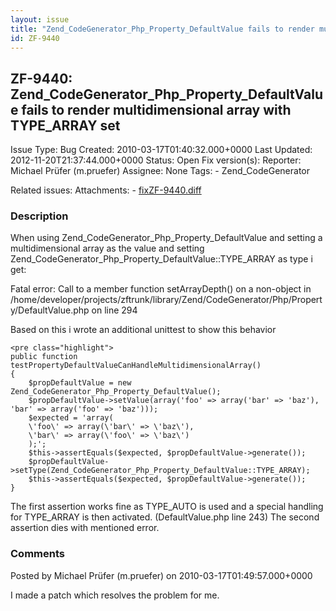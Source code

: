 ```yaml
---
layout: issue
title: "Zend_CodeGenerator_Php_Property_DefaultValue fails to render multidimensional array with TYPE_ARRAY set"
id: ZF-9440
---
```


ZF-9440: Zend\_CodeGenerator\_Php\_Property\_DefaultValue fails to render multidimensional array with TYPE\_ARRAY set
---------------------------------------------------------------------------------------------------------------------

 Issue Type: Bug Created: 2010-03-17T01:40:32.000+0000 Last Updated: 2012-11-20T21:37:44.000+0000 Status: Open Fix version(s): 
 Reporter:  Michael Prüfer (m.pruefer)  Assignee:  None  Tags: - Zend\_CodeGenerator
 
 Related issues: 
 Attachments: - [fixZF-9440.diff](/issues/secure/attachment/12909/fixZF-9440.diff)
 
### Description

When using Zend\_CodeGenerator\_Php\_Property\_DefaultValue and setting a multidimensional array as the value and setting Zend\_CodeGenerator\_Php\_Property\_DefaultValue::TYPE\_ARRAY as type i get:

Fatal error: Call to a member function setArrayDepth() on a non-object in /home/developer/projects/zftrunk/library/Zend/CodeGenerator/Php/Property/DefaultValue.php on line 294

Based on this i wrote an additional unittest to show this behavior

 
    <pre class="highlight">
    public function testPropertyDefaultValueCanHandleMultidimensionalArray()
    {
        $propDefaultValue = new Zend_CodeGenerator_Php_Property_DefaultValue();
        $propDefaultValue->setValue(array('foo' => array('bar' => 'baz'), 'bar' => array('foo' => 'baz')));
        $expected = 'array(
        \'foo\' => array(\'bar\' => \'baz\'),
        \'bar\' => array(\'foo\' => \'baz\')
        );';
        $this->assertEquals($expected, $propDefaultValue->generate());
        $propDefaultValue->setType(Zend_CodeGenerator_Php_Property_DefaultValue::TYPE_ARRAY);
        $this->assertEquals($expected, $propDefaultValue->generate());
    }


The first assertion works fine as TYPE\_AUTO is used and a special handling for TYPE\_ARRAY is then activated. (DefaultValue.php line 243) The second assertion dies with mentioned error.

 

 

### Comments

Posted by Michael Prüfer (m.pruefer) on 2010-03-17T01:49:57.000+0000

I made a patch which resolves the problem for me.

 

 